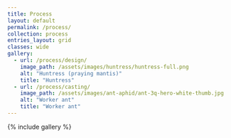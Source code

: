 ```yaml
---
title: Process
layout: default
permalink: /process/
collection: process
entries_layout: grid
classes: wide
gallery:
  - url: /process/design/
    image_path: /assets/images/huntress/huntress-full.png
    alt: "Huntress (praying mantis)"
    title: "Huntress"
  - url: /process/casting/
    image_path: /assets/images/ant-aphid/ant-3q-hero-white-thumb.jpg
    alt: "Worker ant"
    title: "Worker ant"
---
```


{% include gallery %}

